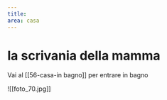 ```yaml
---
title: 
area: casa
---
```

# la scrivania della mamma

Vai al [[56-casa-in bagno]] per entrare in bagno

![[foto_70.jpg]]